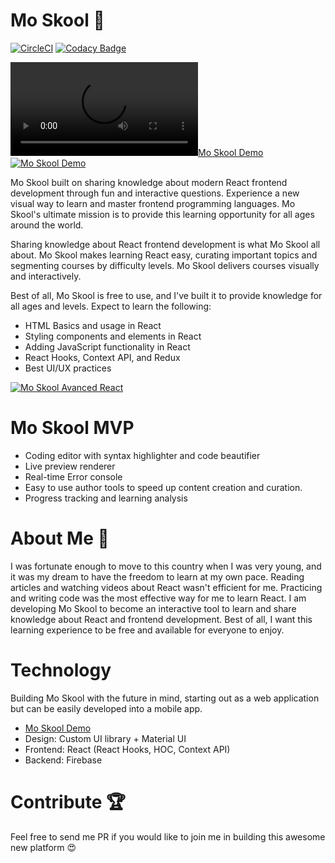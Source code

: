 # Mo Skool 🎒


[![CircleCI](https://circleci.com/gh/moskool/moskool-react-app.svg?style=svg&circle-token=25e17fbacf3e095631aba484af8169e19df89031)](https://moskool.com)
[![Codacy Badge](https://api.codacy.com/project/badge/Grade/0b57ecbebd9b431c8071e0e42fb89b7b)](https://www.codacy.com?utm_source=github.com&amp;utm_medium=referral&amp;utm_content=mo-sharif/MoSkool&amp;utm_campaign=Badge_Grade)

[![Mo Skool Demo](demos/mo_skool.mp4)](https://moskool.com)
[![Mo Skool Demo](demos/moskool_demo.gif)](https://moskool.com)


Mo Skool built on sharing knowledge about modern React frontend development through fun and interactive questions.  Experience a new visual way to learn and master frontend programming languages. Mo Skool's ultimate mission is to provide this learning opportunity for all ages around the world.

Sharing knowledge about React frontend development is what Mo Skool all about. Mo Skool makes learning React easy, curating important topics and segmenting courses by difficulty levels. Mo Skool delivers courses visually and interactively.

Best of all, Mo Skool is free to use, and I've built it to provide knowledge for all ages and levels. Expect to learn the following:

- HTML Basics and usage in React
- Styling components and elements in React
- Adding JavaScript functionality in React
- React Hooks, Context API, and Redux
- Best UI/UX practices


[![Mo Skool Avanced React](demos/moskool_advanced_demo.gif)](https://moskool.com/courses/mo-pro)


# Mo Skool MVP


- Coding editor with syntax highlighter and code beautifier
- Live preview renderer 
- Real-time Error console
- Easy to use author tools to speed up content creation and curation.
- Progress tracking and learning analysis 

# About Me 🐾

I was fortunate enough to move to this country when I was very young, and it was my dream to have the freedom to learn at my own pace. Reading articles and watching videos about React wasn't efficient for me. Practicing and writing code was the most effective way for me to learn React. I am developing Mo Skool to become an interactive tool to learn and share knowledge about React and frontend development. Best of all, I want this learning experience to be free and available for everyone to enjoy.

# Technology

Building Mo Skool with the future in mind, starting out as a web application but can be easily developed into a mobile app. 

- [Mo Skool Demo](https://moskool.com)
- Design: Custom UI library + Material UI
- Frontend: React (React Hooks, HOC, Context API)
- Backend: Firebase

# Contribute 🏆

Feel free to send me PR if you would like to join me in building this awesome new platform 😍
